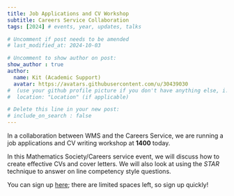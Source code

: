 ```yaml
---
title: Job Applications and CV Workshop
subtitle: Careers Service Collaboration
tags: [2024] # events, year, updates, talks

# Uncomment if post needs to be amended
# last_modified_at: 2024-10-03

# Uncomment to show author on post:
show_author : true
author:
  name: Kit (Academic Support)
  avatar: https://avatars.githubusercontent.com/u/30439030
#  (use your github profile picture if you don't have anything else, i.e. https://avatars.githubusercontent.com/u/30439030)
#  location: "Location" (if applicable)

# Delete this line in your new post:
# include_on_search : false
---
```


In a collaboration between WMS and the Careers Service, we are running a job applications and CV writing workshop at **1400** today.

In this Mathematics Society/Careers service event, we will discuss how to create effective CVs and cover letters. We will also look at using the *STAR* technique to answer on line competency style questions.

You can sign up [here](https://myadvantage.warwick.ac.uk/students/events/Detail/3494331); there are limited spaces left, so sign up quickly!